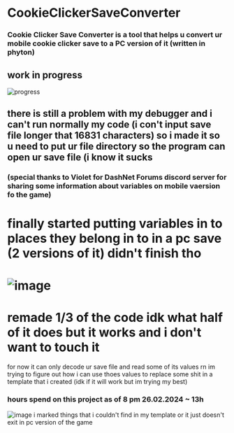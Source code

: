 # CookieClickerSaveConverter
### Cookie Clicker Save Converter is a tool that helps u convert ur mobile cookie clicker save to a PC version of it (written in phyton)

## work in progress 
![progress](https://github.com/kvvzie/CookieClickerSaveConverter/assets/161234221/bd0c14fb-88f2-4f6a-ab7c-851bb7eb73a2)


## there is still a problem with my debugger and i can't run normally my code (i con't input save file longer that 16831 characters) so i made it so u need to put ur file directory so the program can open ur save file (i know it sucks
### (special thanks to Violet for DashNet Forums discord server for sharing some information about variables on mobile vaersion fo the game)

# finally started putting variables in to places they belong in to in a pc save (2 versions of it) didn't finish tho 
# ![image](https://github.com/kvvzie/CookieClickerSaveConverter/assets/161234221/b135d450-885d-4d91-9977-89e7b7827cd9)

# remade 1/3 of the code idk what half of it does but it works and i don't want to touch it 

for now it can only decode ur save file and read some of its values rn im trying to figure out how i can use thoes values to replace some shit in a template that i created (idk if it will work but im trying my best) 

### hours spend on this project as of 8 pm 26.02.2024 ~ 13h
![image](https://github.com/kvvzie/CookieClickerSaveConverter/assets/161234221/1f855bb8-6bbb-4ce8-a0e7-fc9b42fdca68)
i marked things that i couldn't find in my template or it just doesn't exit in pc version of the game


